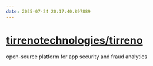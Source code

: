```yaml
---
date: 2025-07-24 20:17:40.897889
---
```


# [tirrenotechnologies/tirreno](https://github.com/tirrenotechnologies/tirreno)

open-source platform for app security and fraud analytics